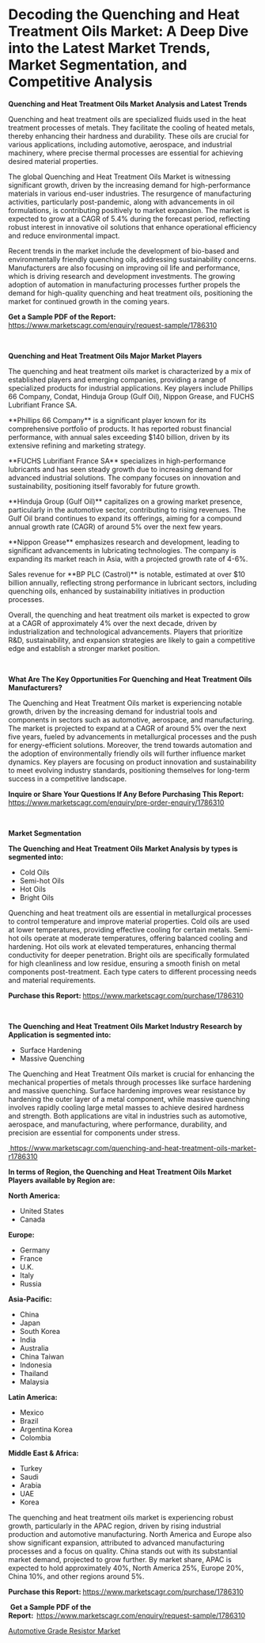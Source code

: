 <p><h1>Decoding the Quenching and Heat Treatment Oils Market: A Deep Dive into the Latest Market Trends, Market Segmentation, and Competitive Analysis</h1></p><p><strong>Quenching and Heat Treatment Oils Market Analysis and Latest Trends</strong></p>
<p><p>Quenching and heat treatment oils are specialized fluids used in the heat treatment processes of metals. They facilitate the cooling of heated metals, thereby enhancing their hardness and durability. These oils are crucial for various applications, including automotive, aerospace, and industrial machinery, where precise thermal processes are essential for achieving desired material properties.</p><p>The global Quenching and Heat Treatment Oils Market is witnessing significant growth, driven by the increasing demand for high-performance materials in various end-user industries. The resurgence of manufacturing activities, particularly post-pandemic, along with advancements in oil formulations, is contributing positively to market expansion. The market is expected to grow at a CAGR of 5.4% during the forecast period, reflecting robust interest in innovative oil solutions that enhance operational efficiency and reduce environmental impact.</p><p>Recent trends in the market include the development of bio-based and environmentally friendly quenching oils, addressing sustainability concerns. Manufacturers are also focusing on improving oil life and performance, which is driving research and development investments. The growing adoption of automation in manufacturing processes further propels the demand for high-quality quenching and heat treatment oils, positioning the market for continued growth in the coming years.</p></p>
<p><strong>Get a Sample PDF of the Report:&nbsp;</strong> <a href="https://www.marketscagr.com/enquiry/request-sample/1786310?utm_campaign=3541&utm_medium=2&utm_source=Github&utm_content=ia&utm_term=25032025&utm_id=quenching-and-heat-treatment-oils">https://www.marketscagr.com/enquiry/request-sample/1786310</a></p>
<p>&nbsp;</p>
<p><strong>Quenching and Heat Treatment Oils Major Market Players</strong></p>
<p><p>The quenching and heat treatment oils market is characterized by a mix of established players and emerging companies, providing a range of specialized products for industrial applications. Key players include Phillips 66 Company, Condat, Hinduja Group (Gulf Oil), Nippon Grease, and FUCHS Lubrifiant France SA.</p><p>**Phillips 66 Company** is a significant player known for its comprehensive portfolio of products. It has reported robust financial performance, with annual sales exceeding $140 billion, driven by its extensive refining and marketing strategy.</p><p>**FUCHS Lubrifiant France SA** specializes in high-performance lubricants and has seen steady growth due to increasing demand for advanced industrial solutions. The company focuses on innovation and sustainability, positioning itself favorably for future growth.</p><p>**Hinduja Group (Gulf Oil)** capitalizes on a growing market presence, particularly in the automotive sector, contributing to rising revenues. The Gulf Oil brand continues to expand its offerings, aiming for a compound annual growth rate (CAGR) of around 5% over the next few years.</p><p>**Nippon Grease** emphasizes research and development, leading to significant advancements in lubricating technologies. The company is expanding its market reach in Asia, with a projected growth rate of 4-6%.</p><p>Sales revenue for **BP PLC (Castrol)** is notable, estimated at over $10 billion annually, reflecting strong performance in lubricant sectors, including quenching oils, enhanced by sustainability initiatives in production processes.</p><p>Overall, the quenching and heat treatment oils market is expected to grow at a CAGR of approximately 4% over the next decade, driven by industrialization and technological advancements. Players that prioritize R&D, sustainability, and expansion strategies are likely to gain a competitive edge and establish a stronger market position.</p></p>
<p>&nbsp;</p>
<p><strong>What Are The Key Opportunities For Quenching and Heat Treatment Oils Manufacturers?</strong></p>
<p><p>The Quenching and Heat Treatment Oils market is experiencing notable growth, driven by the increasing demand for industrial tools and components in sectors such as automotive, aerospace, and manufacturing. The market is projected to expand at a CAGR of around 5% over the next five years, fueled by advancements in metallurgical processes and the push for energy-efficient solutions. Moreover, the trend towards automation and the adoption of environmentally friendly oils will further influence market dynamics. Key players are focusing on product innovation and sustainability to meet evolving industry standards, positioning themselves for long-term success in a competitive landscape.</p></p>
<p><strong>Inquire or Share Your Questions If Any Before Purchasing This Report:</strong> <a href="https://www.marketscagr.com/enquiry/pre-order-enquiry/1786310?utm_campaign=3541&utm_medium=2&utm_source=Github&utm_content=ia&utm_term=25032025&utm_id=quenching-and-heat-treatment-oils">https://www.marketscagr.com/enquiry/pre-order-enquiry/1786310</a></p>
<p>&nbsp;</p>
<p><strong>Market Segmentation</strong></p>
<p><strong>The Quenching and Heat Treatment Oils Market Analysis by types is segmented into:</strong></p>
<p><ul><li>Cold Oils</li><li>Semi-hot Oils</li><li>Hot Oils</li><li>Bright Oils</li></ul></p>
<p><p>Quenching and heat treatment oils are essential in metallurgical processes to control temperature and improve material properties. Cold oils are used at lower temperatures, providing effective cooling for certain metals. Semi-hot oils operate at moderate temperatures, offering balanced cooling and hardening. Hot oils work at elevated temperatures, enhancing thermal conductivity for deeper penetration. Bright oils are specifically formulated for high cleanliness and low residue, ensuring a smooth finish on metal components post-treatment. Each type caters to different processing needs and material requirements.</p></p>
<p><strong>Purchase this Report:&nbsp;</strong><a href="https://www.marketscagr.com/purchase/1786310?utm_campaign=3541&utm_medium=2&utm_source=Github&utm_content=ia&utm_term=25032025&utm_id=quenching-and-heat-treatment-oils">https://www.marketscagr.com/purchase/1786310</a></p>
<p>&nbsp;</p>
<p><strong>The Quenching and Heat Treatment Oils Market Industry Research by Application is segmented into:</strong></p>
<p><ul><li>Surface Hardening</li><li>Massive Quenching</li></ul></p>
<p><p>The Quenching and Heat Treatment Oils market is crucial for enhancing the mechanical properties of metals through processes like surface hardening and massive quenching. Surface hardening improves wear resistance by hardening the outer layer of a metal component, while massive quenching involves rapidly cooling large metal masses to achieve desired hardness and strength. Both applications are vital in industries such as automotive, aerospace, and manufacturing, where performance, durability, and precision are essential for components under stress.</p></p>
<p><a href="https://www.marketscagr.com/quenching-and-heat-treatment-oils-market-r1786310?utm_campaign=3541&utm_medium=2&utm_source=Github&utm_content=ia&utm_term=25032025&utm_id=quenching-and-heat-treatment-oils">&nbsp;https://www.marketscagr.com/quenching-and-heat-treatment-oils-market-r1786310</a></p>
<p><strong>In terms of Region, the Quenching and Heat Treatment Oils Market Players available by Region are:</strong></p>
<p>
    <p> <strong> North America: </strong>
        <ul>
            <li>United States</li>
            <li>Canada</li>
        </ul>
        </p> 
    <p> <strong> Europe: </strong>
        <ul>
            <li>Germany</li>
            <li>France</li>
            <li>U.K.</li>
            <li>Italy</li>
            <li>Russia</li>
        </ul>
        </p> 
    <p> <strong> Asia-Pacific: </strong>
        <ul>
            <li>China</li>
            <li>Japan</li>
            <li>South Korea</li>
            <li>India</li>
            <li>Australia</li>
            <li>China Taiwan</li>
            <li>Indonesia</li>
            <li>Thailand</li>
            <li>Malaysia</li>
        </ul>
        </p> 
    <p> <strong> Latin America: </strong>
        <ul>
            <li>Mexico</li>
            <li>Brazil</li>
            <li>Argentina Korea</li>
            <li>Colombia</li>
        </ul>
        </p> 
    <p> <strong> Middle East & Africa: </strong>
        <ul>
            <li>Turkey</li>
            <li>Saudi</li>
            <li>Arabia</li>
            <li>UAE</li>
            <li>Korea</li>
        </ul>
    </p>
    </p>
<p><p>The quenching and heat treatment oils market is experiencing robust growth, particularly in the APAC region, driven by rising industrial production and automotive manufacturing. North America and Europe also show significant expansion, attributed to advanced manufacturing processes and a focus on quality. China stands out with its substantial market demand, projected to grow further. By market share, APAC is expected to hold approximately 40%, North America 25%, Europe 20%, China 10%, and other regions around 5%.</p></p>
<p><strong>Purchase this Report: </strong><a href="https://www.marketscagr.com/purchase/1786310?utm_campaign=3541&utm_medium=2&utm_source=Github&utm_content=ia&utm_term=25032025&utm_id=quenching-and-heat-treatment-oils">https://www.marketscagr.com/purchase/1786310</a></p>
<p>&nbsp;<strong>Get a Sample PDF of the Report:&nbsp;&nbsp;</strong><a href="https://www.marketscagr.com/enquiry/request-sample/1786310?utm_campaign=3541&utm_medium=2&utm_source=Github&utm_content=ia&utm_term=25032025&utm_id=quenching-and-heat-treatment-oils">https://www.marketscagr.com/enquiry/request-sample/1786310</a></p>
<p><strong></strong></p>
<p><p><a href="https://github.com/braisykhwezi/Market-Research-Report-List-1/blob/main/automotive-grade-resistor-market.md?utm_campaign=3541&utm_medium=2&utm_source=Github&utm_content=ia&utm_term=25032025&utm_id=quenching-and-heat-treatment-oils">Automotive Grade Resistor Market</a></p></p>